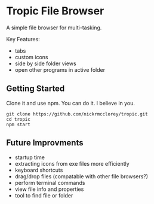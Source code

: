 # Tropic File Browser

A simple file browser for multi-tasking.

Key Features:
- tabs
- custom icons
- side by side folder views
- open other programs in active folder

## Getting Started
Clone it and use npm. You can do it. I believe in you.
```
git clone https://github.com/nickrmcclorey/tropic.git
cd tropic
npm start
```

## Future Improvments
- startup time
- extracting icons from exe files more efficiently
- keyboard shortcuts
- drag/drop files (compatable with other file browsers?)
- perform terminal commands
- view file info and properties
- tool to find file or folder